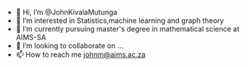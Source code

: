 - 👋 Hi, I’m @JohnKivalaMutunga
- 👀 I’m interested in Statistics,machine learning and graph theory
- 🌱 I’m currently pursuing master's degree in mathematical science at AIMS-SA
- 💞️ I’m looking to collaborate on ...
- 📫 How to reach me johnm@aims.ac.za

<!---
JohnKivalaMutunga/JohnKivalaMutunga is a ✨ special ✨ repository because its `README.md` (this file) appears on your GitHub profile.
You can click the Preview link to take a look at your changes.
--->
